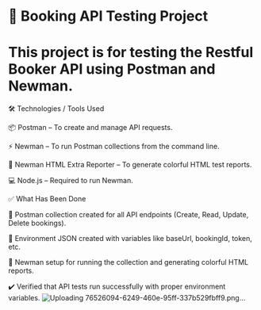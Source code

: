 # 📌 Booking API Testing Project

# This project is for testing the Restful Booker API using Postman and Newman.

🛠 Technologies / Tools Used

📦 Postman – To create and manage API requests.

⚡ Newman – To run Postman collections from the command line.

🌈 Newman HTML Extra Reporter – To generate colorful HTML test reports.

💻 Node.js – Required to run Newman.

✅ What Has Been Done

📝 Postman collection created for all API endpoints (Create, Read, Update, Delete bookings).

🔧 Environment JSON created with variables like baseUrl, bookingId, token, etc.

🚀 Newman setup for running the collection and generating colorful HTML reports.

✔️ Verified that API tests run successfully with proper environment variables.
![Uploading 76526094-6249-460e-95ff-337b529fbff9.png…]()
